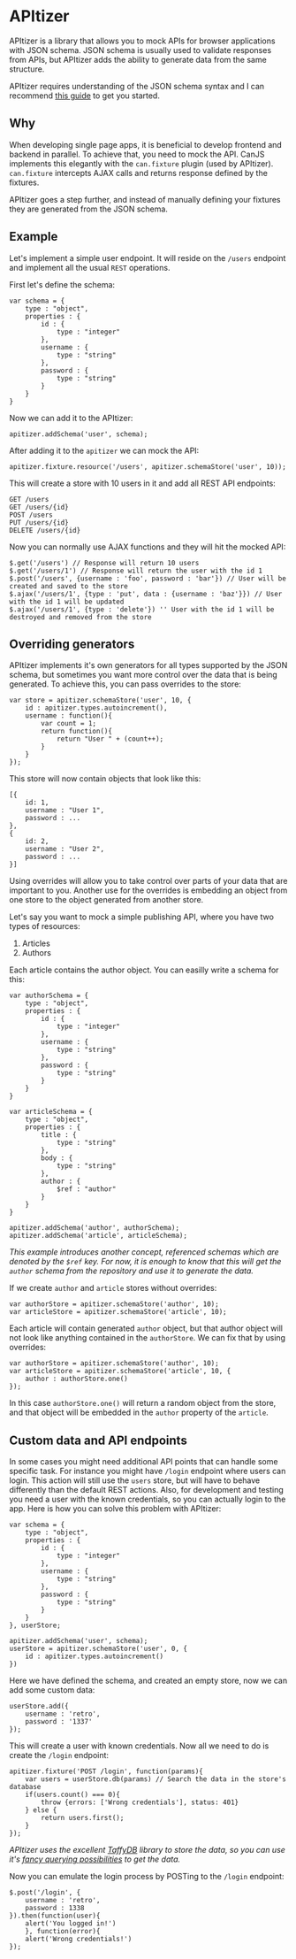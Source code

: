 # APItizer

APItizer is a library that allows you to mock APIs for browser applications with JSON schema. JSON schema is usually used to validate responses from APIs, but APItizer adds the ability to generate data from the same structure.

APItizer requires understanding of the JSON schema syntax and I can recommend [this guide](http://spacetelescope.github.io/understanding-json-schema/) to get you started.

## Why

When developing single page apps, it is beneficial to develop frontend and backend in parallel. To achieve that, you need to mock the API. CanJS implements this elegantly with the `can.fixture` plugin (used by APItizer). `can.fixture` intercepts AJAX calls and returns response defined by the fixtures.

APItizer goes a step further, and instead of manually defining your fixtures they are generated from the JSON schema.

## Example

Let's implement a simple user endpoint. It will reside on the `/users` endpoint and implement all the usual `REST` operations.

First let's define the schema:

	var schema = {
		type : "object",
		properties : {
			id : {
				type : "integer"
			},
			username : {
				type : "string"
			},
			password : {
				type : "string"
			}
		}
	}

Now we can add it to the APItizer:

	apitizer.addSchema('user', schema);

After adding it to the `apitizer` we can mock the API:

	apitizer.fixture.resource('/users', apitizer.schemaStore('user', 10));

This will create a store with 10 users in it and add all REST API endpoints:

	GET /users
	GET /users/{id}
	POST /users
	PUT /users/{id}
	DELETE /users/{id}

Now you can normally use AJAX functions and they will hit the mocked API:

	$.get('/users') // Response will return 10 users
	$.get('/users/1') // Response will return the user with the id 1
	$.post('/users', {username : 'foo', password : 'bar'}) // User will be created and saved to the store
	$.ajax('/users/1', {type : 'put', data : {username : 'baz'}}) // User with the id 1 will be updated
	$.ajax('/users/1', {type : 'delete'}) '' User with the id 1 will be destroyed and removed from the store

## Overriding generators

APItizer implements it's own generators for all types supported by the JSON schema, but sometimes you want more control over the data that is being generated. To achieve this, you can pass overrides to the store:

	var store = apitizer.schemaStore('user', 10, {
		id : apitizer.types.autoincrement(),
		username : function(){
			var count = 1;
			return function(){
				return "User " + (count++);
			}
		}
	});

This store will now contain objects that look like this:

	[{
		id: 1,
		username : "User 1",
		password : ...
	},
	{
		id: 2,
		username : "User 2",
		password : ...
	}]

Using overrides will allow you to take control over parts of your data that are important to you. Another use for the overrides is embedding an object from one store to the object generated from another store. 

Let's say you want to mock a simple publishing API, where you have two types of resources:

1. Articles
2. Authors

Each article contains the author object. You can easilly write a schema for this:

	var authorSchema = {
		type : "object",
		properties : {
			id : {
				type : "integer"
			},
			username : {
				type : "string"
			},
			password : {
				type : "string"
			}
		}
	}

	var articleSchema = {
		type : "object",
		properties : {
			title : {
				type : "string"
			},
			body : {
				type : "string"
			},
			author : {
				$ref : "author"
			}
		}
	}

	apitizer.addSchema('author', authorSchema);
	apitizer.addSchema('article', articleSchema);

_This example introduces another concept, referenced schemas which are denoted by the `$ref` key. For now, it is enough to know that this will get the `author` schema from the repository and use it to generate the data._

If we create `author` and `article` stores without overrides:

	var authorStore = apitizer.schemaStore('author', 10);
	var articleStore = apitizer.schemaStore('article', 10);

Each article will contain generated `author` object, but that author object will not look like anything contained in the `authorStore`. We can fix that by using overrides:

	var authorStore = apitizer.schemaStore('author', 10);
	var articleStore = apitizer.schemaStore('article', 10, {
		author : authorStore.one()
	});

In this case `authorStore.one()` will return a random object from the store, and that object will be embedded in the `author` property of the `article`.


## Custom data and API endpoints

In some cases you might need additional API points that can handle some specific task. For instance you might have `/login` endpoint where users can login. This action will still use the `users` store, but will have to behave differently than the default REST actions. Also, for development and testing you need a user with the known credentials, so you can actually login to the app. Here is how you can solve this problem with APItizer:

	var schema = {
		type : "object",
		properties : {
			id : {
				type : "integer"
			},
			username : {
				type : "string"
			},
			password : {
				type : "string"
			}
		}
	}, userStore;

	apitizer.addSchema('user', schema);
	userStore = apitizer.schemaStore('user', 0, {
		id : apitizer.types.autoincrement()
	})

Here we have defined the schema, and created an empty store, now we can add some custom data:

	userStore.add({
		username : 'retro',
		password : '1337'
	});

This will create a user with known credentials. Now all we need to do is create the `/login` endpoint:

	apitizer.fixture('POST /login', function(params){
		var users = userStore.db(params) // Search the data in the store's database
		if(users.count() === 0){
			throw {errors: ['Wrong credentials'], status: 401}
		} else {
			return users.first();
		}
	});

_APItizer uses the excellent [TaffyDB](http://www.taffydb.com) library to store the data, so you can use it's [fancy querying possibilities](http://www.taffydb.com/workingwithdata) to get the data._

Now you can emulate the login process by POSTing to the `/login` endpoint:

	$.post('/login', {
		username : 'retro',
		password : 1338
	}).then(function(user){
		alert('You logged in!')
		}, function(error){
		alert('Wrong credentials!')
	});